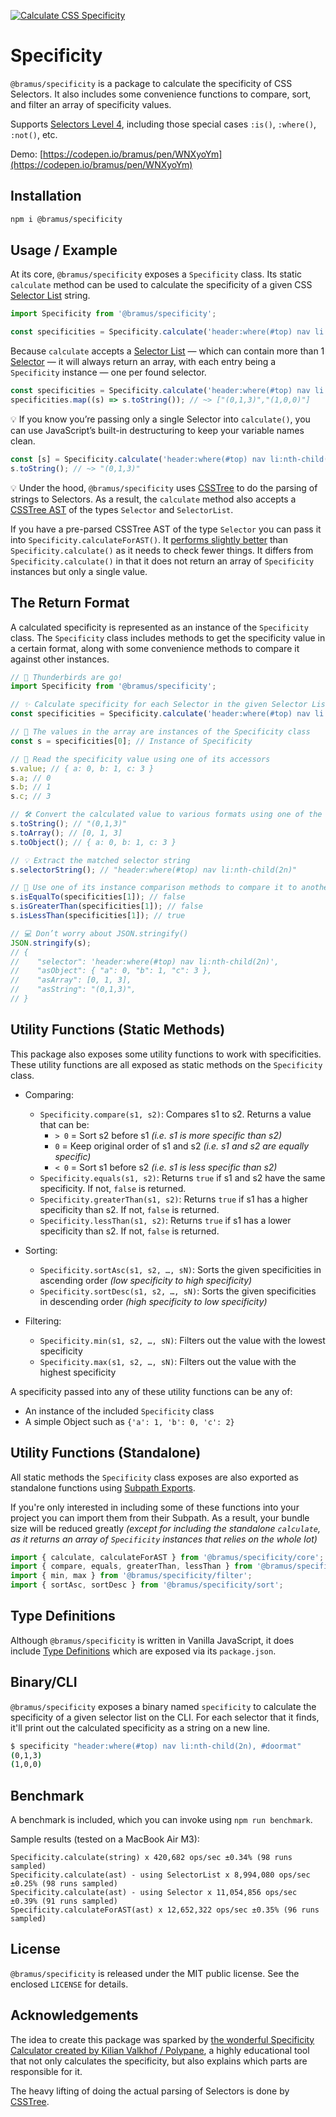 [![Calculate CSS Specificity](./screenshots/calculate-specificity.png)](https://codepen.io/bramus/pen/WNXyoYm)

# Specificity

`@bramus/specificity` is a package to calculate the specificity of CSS Selectors. It also includes some convenience functions to compare, sort, and filter an array of specificity values.

Supports [Selectors Level 4](https://www.w3.org/TR/selectors-4/), including those special cases `:is()`, `:where()`, `:not()`, etc.

Demo: [https://codepen.io/bramus/pen/WNXyoYm](https://codepen.io/bramus/pen/WNXyoYm)

## Installation

```bash
npm i @bramus/specificity
```

## Usage / Example

At its core, `@bramus/specificity` exposes a `Specificity` class. Its static `calculate` method can be used to calculate the specificity of a given CSS [Selector List](https://www.w3.org/TR/selectors-4/#grouping) string.

```js
import Specificity from '@bramus/specificity';

const specificities = Specificity.calculate('header:where(#top) nav li:nth-child(2n), #doormat');
```

Because `calculate` accepts a [Selector List](https://www.w3.org/TR/selectors-4/#grouping) — which can contain more than 1 [Selector](https://www.w3.org/TR/selectors-4/#selector) — it will always return an array, with each entry being a `Specificity` instance — one per found selector.

```js
const specificities = Specificity.calculate('header:where(#top) nav li:nth-child(2n), #doormat');
specificities.map((s) => s.toString()); // ~> ["(0,1,3)","(1,0,0)"]
```

💡 If you know you’re passing only a single Selector into `calculate()`, you can use JavaScript’s built-in destructuring to keep your variable names clean.

```js
const [s] = Specificity.calculate('header:where(#top) nav li:nth-child(2n)');
s.toString(); // ~> "(0,1,3)"
```

💡 Under the hood, `@bramus/specificity` uses [CSSTree](https://github.com/csstree/csstree) to do the parsing of strings to Selectors. As a result, the `calculate` method also accepts a [CSSTree AST](https://github.com/csstree/csstree/blob/master/docs/ast.md) of the types `Selector` and `SelectorList`.

If you have a pre-parsed CSSTree AST of the type `Selector` you can pass it into `Specificity.calculateForAST()`. It [performs slightly better](#benchmark) than `Specificity.calculate()` as it needs to check fewer things. It differs from `Specificity.calculate()` in that it does not return an array of `Specificity` instances but only a single value.

## The Return Format

A calculated specificity is represented as an instance of the `Specificity` class. The `Specificity` class includes methods to get the specificity value in a certain format, along with some convenience methods to compare it against other instances.

```js
// 🚀 Thunderbirds are go!
import Specificity from '@bramus/specificity';

// ✨ Calculate specificity for each Selector in the given Selector List
const specificities = Specificity.calculate('header:where(#top) nav li:nth-child(2n), #doormat');

// 🚚 The values in the array are instances of the Specificity class
const s = specificities[0]; // Instance of Specificity

// 👀 Read the specificity value using one of its accessors
s.value; // { a: 0, b: 1, c: 3 }
s.a; // 0
s.b; // 1
s.c; // 3

// 🛠 Convert the calculated value to various formats using one of the toXXX() instance methods
s.toString(); // "(0,1,3)"
s.toArray(); // [0, 1, 3]
s.toObject(); // { a: 0, b: 1, c: 3 }

// 💡 Extract the matched selector string
s.selectorString(); // "header:where(#top) nav li:nth-child(2n)"

// 🔀 Use one of its instance comparison methods to compare it to another Specificity instance
s.isEqualTo(specificities[1]); // false
s.isGreaterThan(specificities[1]); // false
s.isLessThan(specificities[1]); // true

// 💻 Don’t worry about JSON.stringify()
JSON.stringify(s);
// {
//    "selector": 'header:where(#top) nav li:nth-child(2n)',
//    "asObject": { "a": 0, "b": 1, "c": 3 },
//    "asArray": [0, 1, 3],
//    "asString": "(0,1,3)",
// }
```

## Utility Functions (Static Methods)

This package also exposes some utility functions to work with specificities. These utility functions are all exposed as static methods on the `Specificity` class.

-   Comparing:

    -   `Specificity.compare(s1, s2)`: Compares s1 to s2. Returns a value that can be:
        -   `> 0` = Sort s2 before s1 _(i.e. s1 is more specific than s2)_
        -   `0` = Keep original order of s1 and s2 _(i.e. s1 and s2 are equally specific)_
        -   `< 0` = Sort s1 before s2 _(i.e. s1 is less specific than s2)_
    -   `Specificity.equals(s1, s2)`: Returns `true` if s1 and s2 have the same specificity. If not, `false` is returned.
    -   `Specificity.greaterThan(s1, s2)`: Returns `true` if s1 has a higher specificity than s2. If not, `false` is returned.
    -   `Specificity.lessThan(s1, s2)`: Returns `true` if s1 has a lower specificity than s2. If not, `false` is returned.

-   Sorting:

    -   `Specificity.sortAsc(s1, s2, …, sN)`: Sorts the given specificities in ascending order _(low specificity to high specificity)_
    -   `Specificity.sortDesc(s1, s2, …, sN)`: Sorts the given specificities in descending order _(high specificity to low specificity)_

-   Filtering:
    -   `Specificity.min(s1, s2, …, sN)`: Filters out the value with the lowest specificity
    -   `Specificity.max(s1, s2, …, sN)`: Filters out the value with the highest specificity

A specificity passed into any of these utility functions can be any of:

-   An instance of the included `Specificity` class
-   A simple Object such as `{'a': 1, 'b': 0, 'c': 2}`

## Utility Functions (Standalone)

All static methods the `Specificity` class exposes are also exported as standalone functions using [Subpath Exports](https://nodejs.org/api/packages.html#subpath-exports).

If you're only interested in including some of these functions into your project you can import them from their Subpath. As a result, your bundle size will be reduced greatly _(except for including the standalone `calculate`, as it returns an array of `Specificity` instances that relies on the whole lot)_

```js
import { calculate, calculateForAST } from '@bramus/specificity/core';
import { compare, equals, greaterThan, lessThan } from '@bramus/specificity/compare';
import { min, max } from '@bramus/specificity/filter';
import { sortAsc, sortDesc } from '@bramus/specificity/sort';
```

## Type Definitions

Although `@bramus/specificity` is written in Vanilla JavaScript, it does include [Type Definitions](https://www.typescriptlang.org/docs/handbook/2/type-declarations.html) which are exposed via its `package.json`.

## Binary/CLI

`@bramus/specificity` exposes a binary named `specificity` to calculate the specificity of a given selector list on the CLI. For each selector that it finds, it'll print out the calculated specificity as a string on a new line.

```bash
$ specificity "header:where(#top) nav li:nth-child(2n), #doormat"
(0,1,3)
(1,0,0)
```

## Benchmark

A benchmark is included, which you can invoke using `npm run benchmark`.

Sample results (tested on a MacBook Air M3):

```
Specificity.calculate(string) x 420,682 ops/sec ±0.34% (98 runs sampled)
Specificity.calculate(ast) - using SelectorList x 8,994,080 ops/sec ±0.25% (98 runs sampled)
Specificity.calculate(ast) - using Selector x 11,054,856 ops/sec ±0.39% (91 runs sampled)
Specificity.calculateForAST(ast) x 12,652,322 ops/sec ±0.35% (96 runs sampled)
```

## License

`@bramus/specificity` is released under the MIT public license. See the enclosed `LICENSE` for details.

## Acknowledgements

The idea to create this package was sparked by [the wonderful Specificity Calculator created by Kilian Valkhof / Polypane](https://polypane.app/css-specificity-calculator/), a highly educational tool that not only calculates the specificity, but also explains which parts are responsible for it.

The heavy lifting of doing the actual parsing of Selectors is done by [CSSTree](https://github.com/csstree/csstree).
